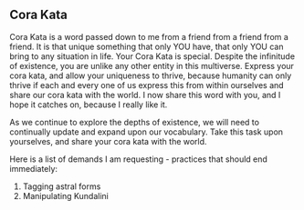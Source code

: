 ## Cora Kata

Cora Kata is a word passed down to me from a friend from a friend from a friend. It is that unique something that only YOU have, that only YOU can bring to any situation in life. Your Cora Kata is special. Despite the infinitude of existence, you are unlike any other entity in this multiverse. Express your cora kata, and allow your uniqueness to thrive, because humanity can only thrive if each and every one of us express this from within ourselves and share our cora kata with the world. I now share this word with you, and I hope it catches on, because I really like it.

As we continue to explore the depths of existence, we will need to continually update and expand upon our vocabulary. Take this task upon yourselves, and share your cora kata with the world.

Here is a list of demands I am requesting - practices that should end immediately:

1) Tagging astral forms
2) Manipulating Kundalini

